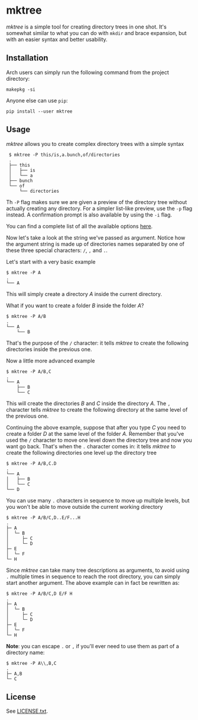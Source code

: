 mktree
======

_mktree_ is a simple tool for creating directory trees in one shot. It's
somewhat similar to what you can do with `mkdir` and brace expansion, but with
an easier syntax and better usability.

Installation
------------

Arch users can simply run the following command from the project directory:

```
makepkg -si
```

Anyone else can use `pip`:

```
pip install --user mktree
```

Usage
-----

_mktree_ allows you to create complex directory trees with a simple syntax

```
 $ mktree -P this/is,a.bunch,of/directories
 .
 ├── this
 │   ├── is
 │   └── a
 ├── bunch
 └── of
     └── directories
```

Th ``-P`` flag makes sure we are given a preview of the directory tree without
actually creating any directory. For a simpler list-like preview, use the `-p`
flag instead. A confirmation prompt is also available by using the `-i` flag.

You can find a complete list of all the available options [here](mktree.adoc).

Now let's take a look at the string we've passed as argument. Notice how the
argument string is made up of directories names separated by one of these three
special characters: `/`, `,` and `.`.

Let's start with a very basic example

```
$ mktree -P A
.
└── A
```

This will simply create a directory _A_ inside the current directory.

What if you want to create a folder _B_ inside the folder _A_?

```
$ mktree -P A/B
.
└── A
    └── B
```

That's the purpose of the `/` character: it tells _mktree_ to create the
following directories inside the previous one.

Now a little more advanced example

```
$ mktree -P A/B,C
.
└── A
    ├── B
    └── C
```

This will create the directories _B_ and _C_ inside the directory _A_.  The `,`
character tells _mktree_ to create the following directory at the same level of
the previous one.

Continuing the above example, suppose that after you type _C_ you need to
create a folder _D_ at the same level of the folder _A_. Remember that you've
used the `/` character to move one level down the directory tree and now you
want go back. That's when the `.` character comes in: it tells _mktree_ to
create the following directories one level up the directory tree

```
$ mktree -P A/B,C.D
.
└── A
│   ├── B
│   └── C
└── D
```

You can use many `.` characters in sequence to move up multiple levels, but you
won't be able to move outside the current working directory

```
$ mktree -P A/B/C,D..E/F...H
.
├─ A
│  └─ B
│     ├─ C
│     └─ D
├─ E
│  └─ F
└─ H
```

Since _mktree_ can take many tree descriptions as arguments, to avoid using `.`
multiple times in sequence to reach the root directory, you can simply start
another argument. The above example can in fact be rewritten as:

```
$ mktree -P A/B/C,D E/F H
.
├─ A
│  └─ B
│     ├─ C
│     └─ D
├─ E
│  └─ F
└─ H
```

**Note**: you can escape `.` or `,` if you'll ever need to use them as part of a directory name:

```
$ mktree -P A\\,B,C
.
├─ A,B
└─ C
```

License
-------

See [LICENSE.txt](LICENSE.txt).
